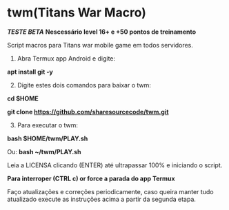 # twm(Titans War Macro)
***TESTE BETA***
**Nescessário level 16+ e +50 pontos de treinamento**

Script macros para Titans war mobile game em todos servidores.

1. Abra Termux app Android e digite:

**apt install git -y**


2. Digite estes dois comandos para baixar o twm:

**cd $HOME**

**git clone https://github.com/sharesourcecode/twm.git**


3. Para executar o twm:

**bash $HOME/twm/PLAY.sh**

Ou:
**bash ~/twm/PLAY.sh**

Leia a LICENSA clicando (ENTER) até ultrapassar 100% e iniciando o script.

**Para interroper (CTRL c) or force a parada do app Termux**

Faço atualizações e correções periodicamente, caso queira manter tudo atualizado execute as instruções acima a partir da segunda etapa. 
